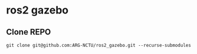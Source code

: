 # ros2 gazebo
## Clone REPO
```
git clone git@github.com:ARG-NCTU/ros2_gazebo.git --recurse-submodules
```
